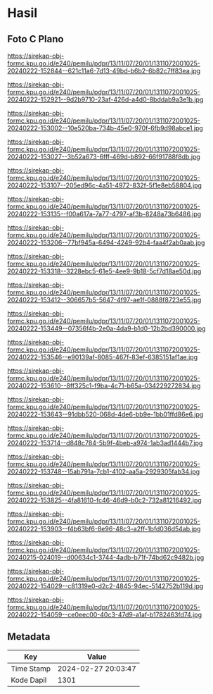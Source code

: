 # Hasil

## Foto C Plano

https://sirekap-obj-formc.kpu.go.id/e240/pemilu/pdpr/13/11/07/20/01/1311072001025-20240222-152844--621c11a6-7d13-49bd-b6b2-6b82c7ff83ea.jpg

https://sirekap-obj-formc.kpu.go.id/e240/pemilu/pdpr/13/11/07/20/01/1311072001025-20240222-152921--9d2b9710-23af-426d-a4d0-8bddab9a3e1b.jpg

https://sirekap-obj-formc.kpu.go.id/e240/pemilu/pdpr/13/11/07/20/01/1311072001025-20240222-153002--10e520ba-734b-45e0-970f-6fb9d98abce1.jpg

https://sirekap-obj-formc.kpu.go.id/e240/pemilu/pdpr/13/11/07/20/01/1311072001025-20240222-153027--3b52a673-6fff-469d-b892-66f91788f8db.jpg

https://sirekap-obj-formc.kpu.go.id/e240/pemilu/pdpr/13/11/07/20/01/1311072001025-20240222-153107--205ed96c-4a51-4972-832f-5f1e8eb58804.jpg

https://sirekap-obj-formc.kpu.go.id/e240/pemilu/pdpr/13/11/07/20/01/1311072001025-20240222-153135--f00a617a-7a77-4797-af3b-8248a73b6486.jpg

https://sirekap-obj-formc.kpu.go.id/e240/pemilu/pdpr/13/11/07/20/01/1311072001025-20240222-153206--77bf945a-6494-4249-92b4-faa4f2ab0aab.jpg

https://sirekap-obj-formc.kpu.go.id/e240/pemilu/pdpr/13/11/07/20/01/1311072001025-20240222-153318--3228ebc5-61e5-4ee9-9b18-5cf7d18ae50d.jpg

https://sirekap-obj-formc.kpu.go.id/e240/pemilu/pdpr/13/11/07/20/01/1311072001025-20240222-153412--306657b5-5647-4f97-ae1f-0888f8723e55.jpg

https://sirekap-obj-formc.kpu.go.id/e240/pemilu/pdpr/13/11/07/20/01/1311072001025-20240222-153449--07356f4b-2e0a-4da9-b1d0-12b2bd390000.jpg

https://sirekap-obj-formc.kpu.go.id/e240/pemilu/pdpr/13/11/07/20/01/1311072001025-20240222-153546--e90139af-8085-467f-83ef-6385151af1ae.jpg

https://sirekap-obj-formc.kpu.go.id/e240/pemilu/pdpr/13/11/07/20/01/1311072001025-20240222-153610--8ff325c1-f9ba-4c71-b65a-034229272834.jpg

https://sirekap-obj-formc.kpu.go.id/e240/pemilu/pdpr/13/11/07/20/01/1311072001025-20240222-153643--91dbb520-068d-4de6-bb9e-1bb01ffd86e6.jpg

https://sirekap-obj-formc.kpu.go.id/e240/pemilu/pdpr/13/11/07/20/01/1311072001025-20240222-153714--d848c784-5b9f-4beb-a974-1ab3ad1444b7.jpg

https://sirekap-obj-formc.kpu.go.id/e240/pemilu/pdpr/13/11/07/20/01/1311072001025-20240222-153748--15ab791a-7cb1-4102-aa5a-2929305fab34.jpg

https://sirekap-obj-formc.kpu.go.id/e240/pemilu/pdpr/13/11/07/20/01/1311072001025-20240222-153825--4fa81610-fc46-46d9-b0c2-732a81216492.jpg

https://sirekap-obj-formc.kpu.go.id/e240/pemilu/pdpr/13/11/07/20/01/1311072001025-20240222-153903--f4b63bf6-8e96-48c3-a2ff-1bfd036d54ab.jpg

https://sirekap-obj-formc.kpu.go.id/e240/pemilu/pdpr/13/11/07/20/01/1311072001025-20240215-024019--d00634c1-3744-4adb-b71f-74bd62c9482b.jpg

https://sirekap-obj-formc.kpu.go.id/e240/pemilu/pdpr/13/11/07/20/01/1311072001025-20240222-154029--c81319e0-d2c2-4845-94ec-5142752b119d.jpg

https://sirekap-obj-formc.kpu.go.id/e240/pemilu/pdpr/13/11/07/20/01/1311072001025-20240222-154059--ce0eec00-40c3-47d9-a1af-b1782463fd74.jpg


## Metadata

| Key        | Value               |
| ---------- | ------------------- |
| Time Stamp | 2024-02-27 20:03:47 |
| Kode Dapil | 1301                |



